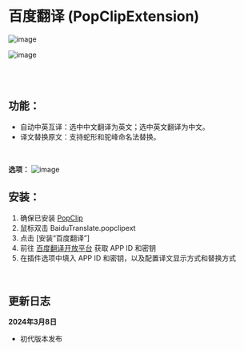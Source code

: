# 百度翻译 (PopClipExtension)

![image](https://github.com/iibob/PopClipExtension/assets/10295975/3c1a4442-dc61-4ae9-ade1-36ffe0b30172)


![image](https://github.com/iibob/PopClipExtension/assets/10295975/6a1890e1-4f03-4cac-ac17-d59d8be169b6)

<br/>
<br/>

## 功能：
- 自动中英互译：选中中文翻译为英文；选中英文翻译为中文。
- 译文替换原文：支持蛇形和驼峰命名法替换。
<br/>

**选项：**
![image](https://github.com/iibob/PopClipExtension/assets/10295975/408280aa-81bf-4195-9236-9fb97178d77d)



  
## 安装：
1. 确保已安装 [PopClip](https://www.popclip.app/)
2. 鼠标双击 BaiduTranslate.popclipext
3. 点击 [安装“百度翻译”]
4. 前往 [百度翻译开放平台](https://api.fanyi.baidu.com/doc/21) 获取 APP ID 和密钥
5. 在插件选项中填入 APP ID 和密钥，以及配置译文显示方式和替换方式
<br/>

## 更新日志
**2024年3月8日**
- 初代版本发布
